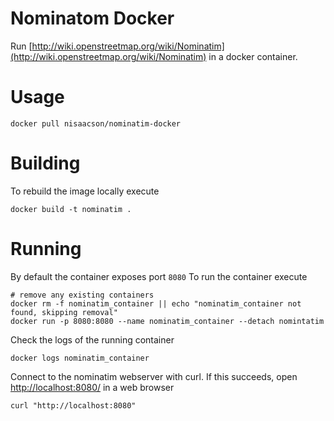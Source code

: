 # Nominatom Docker

Run [http://wiki.openstreetmap.org/wiki/Nominatim](http://wiki.openstreetmap.org/wiki/Nominatim) in a docker container.

# Usage

```
docker pull nisaacson/nominatim-docker
```

# Building

To rebuild the image locally execute

```
docker build -t nominatim .
```

# Running

By default the container exposes port `8080` To run the container execute

```
# remove any existing containers
docker rm -f nominatim_container || echo "nominatim_container not found, skipping removal"
docker run -p 8080:8080 --name nominatim_container --detach nomintatim
```

Check the logs of the running container

```
docker logs nominatim_container
```

Connect to the nominatim webserver with curl. If this succeeds, open [http://localhost:8080/](http:/localhost:8080) in a web browser

```
curl "http://localhost:8080"
```
